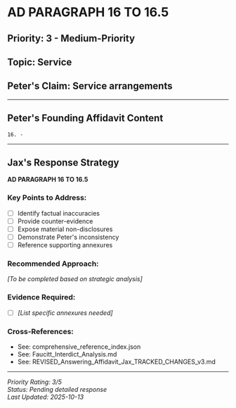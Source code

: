 # AD PARAGRAPH 16 TO 16.5

## Priority: 3 - Medium-Priority

## Topic: Service

## Peter's Claim: Service arrangements

---

## Peter's Founding Affidavit Content

```
16. -
```

---

## Jax's Response Strategy

**AD PARAGRAPH 16 TO 16.5**

### Key Points to Address:
- [ ] Identify factual inaccuracies
- [ ] Provide counter-evidence
- [ ] Expose material non-disclosures
- [ ] Demonstrate Peter's inconsistency
- [ ] Reference supporting annexures

### Recommended Approach:
*[To be completed based on strategic analysis]*

### Evidence Required:
- [ ] *[List specific annexures needed]*

### Cross-References:
- See: comprehensive_reference_index.json
- See: Faucitt_Interdict_Analysis.md
- See: REVISED_Answering_Affidavit_Jax_TRACKED_CHANGES_v3.md

---

*Priority Rating: 3/5*  
*Status: Pending detailed response*  
*Last Updated: 2025-10-13*
